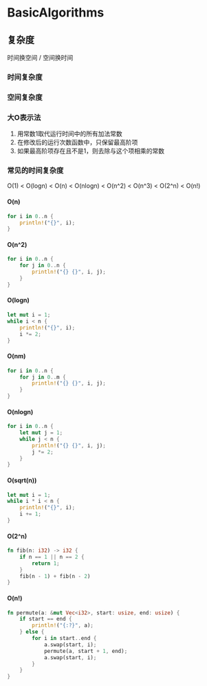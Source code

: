 # BasicAlgorithms

## 复杂度

时间换空间 / 空间换时间

### 时间复杂度



### 空间复杂度


### 大O表示法
1. 用常数1取代运行时间中的所有加法常数
2. 在修改后的运行次数函数中，只保留最高阶项
3. 如果最高阶项存在且不是1，则去除与这个项相乘的常数

### 常见的时间复杂度
O(1) < O(logn) < O(n) < O(nlogn) < O(n^2) < O(n^3) < O(2^n) < O(n!)

#### O(n)
```rust
for i in 0..n {
    println!("{}", i);
}
```

#### O(n^2)
```rust
for i in 0..n {
    for j in 0..n {
        println!("{} {}", i, j);
    }
}
```

#### O(logn)
```rust
let mut i = 1;
while i < n {
    println!("{}", i);
    i *= 2;
}
```

#### O(nm)
```rust
for i in 0..n {
    for j in 0..m {
        println!("{} {}", i, j);
    }
}
```

#### O(nlogn)
```rust
for i in 0..n {
    let mut j = 1;
    while j < n {
        println!("{} {}", i, j);
        j *= 2;
    }
}
```

#### O(sqrt(n))
```rust
let mut i = 1;
while i * i < n {
    println!("{}", i);
    i += 1;
}
```

#### O(2^n)
```rust
fn fib(n: i32) -> i32 {
    if n == 1 || n == 2 {
        return 1;
    }
    fib(n - 1) + fib(n - 2)
}
```

#### O(n!)
```rust
fn permute(a: &mut Vec<i32>, start: usize, end: usize) {
    if start == end {
        println!("{:?}", a);
    } else {
        for i in start..end {
            a.swap(start, i);
            permute(a, start + 1, end);
            a.swap(start, i);
        }
    }
}
```


